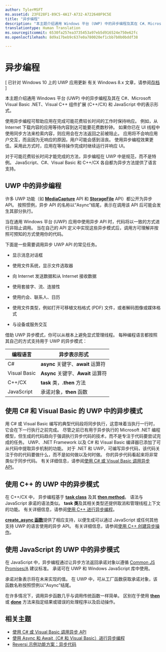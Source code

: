 ```yaml
---
author: TylerMSFT
ms.assetid: 23FE28F1-89C5-4A17-A732-A722648F9C5E
title: "异步编程"
description: "本主题介绍通用 Windows 平台 (UWP) 中的异步编程及其在 C#、Microsoft Visual Basic .NET、Visual C\\+\\+ 组件扩展 (C\\+\\+/CX) 和 JavaScript 中的表示形式。"
translationtype: Human Translation
ms.sourcegitcommit: 6530fa257ea3735453a97eb5d916524e750e62fc
ms.openlocfilehash: 8d9a17beb9c637e0a780020ef1cbb7b0b0bddf38

---
```

# 异步编程

\[ 已针对 Windows 10 上的 UWP 应用更新 有关 Windows 8.x 文章，请参阅[存档](http://go.microsoft.com/fwlink/p/?linkid=619132) \]


本主题介绍通用 Windows 平台 (UWP) 中的异步编程及其在 C#、Microsoft Visual Basic .NET、Visual C++ 组件扩展 (C++/CX) 和 JavaScript 中的表示形式。

使用异步编程可帮助应用在完成可能花费较长时间的工作时保持响应。 例如，从 Internet 下载内容的应用等待内容到达可能要花费数秒钟。 如果你已在 UI 线程中使用同步方法来检索内容，则应用会在方法返回之前被阻止。 应用将不会响应用户交互，而且因为无响应的原因，用户可能会感到沮丧。 使用异步编程效果更佳。采用此方式时，应用在等待操作完成时继续运行并响应 UI。

对于可能花费较长时间才能完成的方法，异步编程在 UWP 中是规范，而不是特例。 JavaScript、C#、Visual Basic 和 C++/CX 各自都为异步方法提供了语言支持。

## UWP 中的异步编程

许多 UWP 功能（如 [**MediaCapture**](https://msdn.microsoft.com/library/windows/apps/BR241124) API 和 [**StorageFile**](https://msdn.microsoft.com/library/windows/apps/BR227171) API）都公开为异步 API。 按照惯例，异步 API 的名称以“Async”结尾，表示在调用该 API 后可能会发生其部分执行。

当在通用 Windows 平台 (UWP) 应用中使用异步 API 时，代码将以一致的方式进行非阻止调用。 当在自己的 API 定义中实现这些异步模式后，调用方可理解并按照可预知的方式使用你的代码。

下面是一些需要调用异步 UWP API 的常见任务。

-   显示消息对话框

-   使用文件系统，显示文件选取器

-   向 Internet 发送数据和从 Internet 接收数据

-   使用套接字、流、连接性

-   使用约会、联系人、日历

-   使用文件类型，例如打开可移植文档格式 (PDF) 文件，或者解码图像或媒体格式

-   与设备或服务交互

借助 UWP 异步模式，你可以从根本上避免显式管理线程。 每种编程语言都按照其自己的方式支持用于 UWP 的异步模式：

| 编程语言 | 异步表示形式           |
|----------------------|---------------------------------------|
| C#                  | **async** 关键字、**await** 运算符 |
| Visual Basic         | **Async** 关键字、**Await** 运算符 |
| C++/CX               | **task** 类，**.then** 方法      |
| JavaScript           | 承诺对象，**then** 函数     |

 

## 使用 C# 和 Visual Basic 的 UWP 中的异步模式


用 C# 或 Visual Basic 编写的典型代码段将同步执行，这意味着当执行一行时，它会在下一行执行之前完成。 尽管之前已有用于异步执行的 Microsoft .NET 编程模型，但生成的代码趋向于强调执行异步代码的技术，而不是专注于代码要尝试完成的任务。 UWP、.NET Framework 以及 C# 和 Visual Basic 编译器已添加了可从代码中提取异步机制的功能。 对于 .NET 和 UWP，可编写异步代码，该代码关注于你的代码要做什么，而不是如何做以及何时做。 你的异步代码看起来将非常类似于同步代码。 有关详细信息，请参阅[使用 C# 或 Visual Basic 调用异步 API](call-asynchronous-apis-in-csharp-or-visual-basic.md)。

## 使用 C++ 的 UWP 中的异步模式


在 C++/CX 中， 异步编程基于 [**task class**](https://msdn.microsoft.com/en-us/library/windows/apps/xaml/hh750113.aspx) 及其 [**then method**](https://msdn.microsoft.com/en-us/library/windows/apps/xaml/hh750044.aspx)。 语法与 JavaScript 承诺的语法类似。 **task 类**及其相关类型还提供取消和管理线程上下文的功能。 有关详细信息，请参阅[使用 C++ 进行异步编程](asynchronous-programming-in-cpp-universal-windows-platform-apps.md)。

[**create\_async 函数**](https://msdn.microsoft.com/en-us/library/windows/apps/xaml/hh750102.aspx)提供了相应支持，以便生成可以通过 JavaScript 或任何其他支持 UWP 的语言使用的异步 API。 有关详细信息，请参阅[使用 C++ 创建异步操作](https://msdn.microsoft.com/en-us/library/windows/apps/xaml/hh750082.aspx)。

## 使用 JavaScript 的 UWP 中的异步模式

在 JavaScript 中，异步编程通过让异步方法返回承诺对象以遵循 [Common JS Promises/A](http://wiki.commonjs.org/wiki/Promises/A) 建议标准。 承诺可在 UWP 和 Windows JavaScript 库中使用。

承诺对象表示将在未来实现的值。 在 UWP 中，可从工厂函数获取承诺对象，该函数名称按照惯例以“Async”结尾。

在许多情况下，调用异步函数几乎与调用传统函数一样简单。 区别在于使用 [**then**](https://msdn.microsoft.com/library/windows/apps/BR229728) 或 [**done**](https://msdn.microsoft.com/library/windows/apps/Hh701079) 方法来指定结果或错误的处理程序以及启动操作。

## 相关主题

* [使用 C# 或 Visual Basic 调用异步 API](call-asynchronous-apis-in-csharp-or-visual-basic.md)
* [使用 Async 和 Await（C# 和 Visual Basic）进行异步编程](http://msdn.microsoft.com/library/hh191443(vs.110).aspx)
* [Reversi 示例功能方案：异步代码](https://msdn.microsoft.com/en-us/library/windows/apps/xaml/jj712233.aspx#async)




<!--HONumber=Jun16_HO4-->



